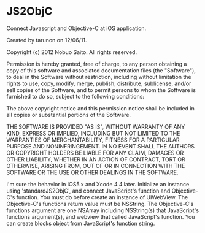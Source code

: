 JS2ObjC
=======

Connect Javascript and Objective-C at iOS application.

 Created by tarunon on 12/06/11.

 Copyright (c) 2012 Nobuo Saito. All rights reserved.

 Permission is hereby granted, free of charge, to any person obtaining
 a copy of this software and associated documentation files (the 
 "Software"), to deal in the Software without restriction, including
 without limitation the rights to use, copy, modify, merge, publish,
 distribute, sublicense, and/or sell copies of the Software, and to
 permit persons to whom the Software is furnished to do so, subject to
 the following conditions:

 The above copyright notice and this permission notice shall be
 included in all copies or substantial portions of the Software.

 THE SOFTWARE IS PROVIDED "AS IS", WITHOUT WARRANTY OF ANY KIND,
 EXPRESS OR IMPLIED, INCLUDING BUT NOT LIMITED TO THE WARRANTIES OF
 MERCHANTABILITY, FITNESS FOR A PARTICULAR PURPOSE AND NONINFRINGEMENT.
 IN NO EVENT SHALL THE AUTHORS OR COPYRIGHT HOLDERS BE LIABLE FOR ANY
 CLAIM, DAMAGES OR OTHER LIABILITY, WHETHER IN AN ACTION OF CONTRACT,
 TORT OR OTHERWISE, ARISING FROM, OUT OF OR IN CONNECTION WITH THE
 SOFTWARE OR THE USE OR OTHER DEALINGS IN THE SOFTWARE.


 I'm sure the behavior in iOS5.x and Xcode 4.4 later.
 Initialize an instance using 'standardJS2ObjC',
 and connect JavaScript's function and Objective-C's function.
 You must do before create an instance of UIWebView.
 The Objective-C's functions return value must be NSString.
 The Objective-C's functions argument are one NSArray including NSString(s)
 that JavaScript's functions argument(s), and webview that called JavaScript's function.
 You can create blocks object from JavaScript's function string.
